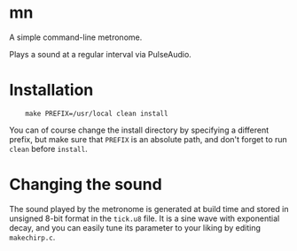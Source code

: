 # mn

A simple command-line metronome.

Plays a sound at a regular interval via PulseAudio.

# Installation

```shell
	make PREFIX=/usr/local clean install
```

You can of course change the install directory by specifying a different prefix,
but make sure that `PREFIX` is an absolute path, and don't forget to run `clean`
before `install`.

# Changing the sound

The sound played by the metronome is generated at build time and stored in
unsigned 8-bit format in the `tick.u8` file.
It is a sine wave with exponential decay, and you can easily tune its parameter
to your liking by editing `makechirp.c`.
